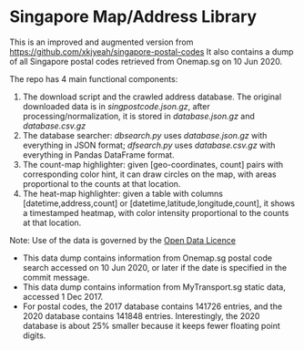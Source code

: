 Singapore Map/Address Library
=============================

This is an improved and augmented version from https://github.com/xkjyeah/singapore-postal-codes
It also contains a dump of all Singapore postal codes retrieved from Onemap.sg on 10 Jun 2020.

The repo has 4 main functional components:
1. The download script and the crawled address database. The original downloaded data is in *singpostcode.json.gz*, after processing/normalization, it is stored in *database.json.gz* and *database.csv.gz*
2. The database searcher: *dbsearch.py* uses *database.json.gz* with everything in JSON format; *dfsearch.py* uses *database.csv.gz* with everything in Pandas DataFrame format.
3. The count-map highlighter: given [geo-coordinates, count] pairs with corresponding color hint, it can draw circles on the map, with areas proportional to the counts at that location.
4. The heat-map highlighter: given a table with columns [datetime,address,count] or [datetime,latitude,longitude,count], it shows a timestamped heatmap, with color intensity proportional to the counts at that location.

Note: Use of the data is governed by the [Open Data Licence](https://www.onemap.sg/legal/opendatalicence.html)

- This data dump contains information from Onemap.sg postal code search accessed on 10 Jun 2020, or later if the date is specified in the commit message.
- This data dump contains information from MyTransport.sg static data, accessed 1 Dec 2017.
- For postal codes, the 2017 database contains 141726 entries, and the 2020 database contains 141848 entries. Interestingly, the 2020 database is about 25% smaller because it keeps fewer floating point digits.
